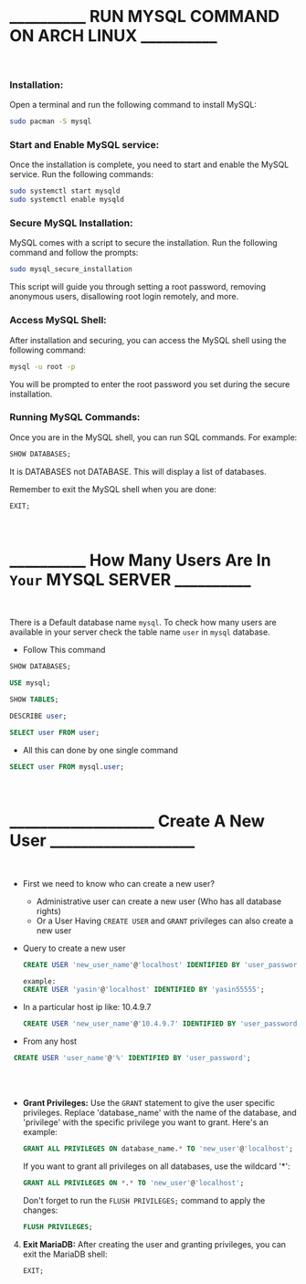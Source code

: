 <br>

# __________ RUN MYSQL COMMAND ON ARCH LINUX __________

<br>

### Installation:

Open a terminal and run the following command to install MySQL:

```bash
sudo pacman -S mysql
```

### Start and Enable MySQL service:

Once the installation is complete, you need to start and enable the MySQL service. Run the following commands:

```bash
sudo systemctl start mysqld
sudo systemctl enable mysqld
```

### Secure MySQL Installation:

MySQL comes with a script to secure the installation. Run the following command and follow the prompts:

```bash
sudo mysql_secure_installation
```

This script will guide you through setting a root password, removing anonymous users, disallowing root login remotely, and more.

### Access MySQL Shell:

After installation and securing, you can access the MySQL shell using the following command:

```bash
mysql -u root -p
```

You will be prompted to enter the root password you set during the secure installation.

### Running MySQL Commands:

Once you are in the MySQL shell, you can run SQL commands. For example:

```sql
SHOW DATABASES;
```
It is DATABASES not DATABASE.
This will display a list of databases.

Remember to exit the MySQL shell when you are done:

```sql
EXIT;
```

<br>

# __________ How Many Users Are In `Your` MYSQL SERVER __________

<br>

There is a Default database name `mysql`. To check how many users are available in your server check the 
table name `user` in `mysql` database.

- Follow This command

```sql
SHOW DATABASES;
```

```sql
USE mysql;
```

```sql
SHOW TABLES;
```

```sql
DESCRIBE user;
```

```sql
SELECT user FROM user;
```

- All this can done by one single command

```sql
SELECT user FROM mysql.user;
```


<br>

# ___________________ Create A New User ___________________

<br>

- First we need to know who can create a new user?
    - Administrative user can create a new user (Who has all database  rights)
    - Or a User Having `CREATE USER` and `GRANT` privileges can also create a new user

- Query to create a new user

  ```sql
  CREATE USER 'new_user_name'@'localhost' IDENTIFIED BY 'user_password';
  
  example:
  CREATE USER 'yasin'@'localhost' IDENTIFIED BY 'yasin55555';
  ```
- In a particular host ip like: 10.4.9.7

  ```sql
  CREATE USER 'new_user_name'@'10.4.9.7' IDENTIFIED BY 'user_password';
  ```
  
- From any host

 ```sql
  CREATE USER 'user_name'@'%' IDENTIFIED BY 'user_password';
  ```


  <br><br>
  
- **Grant Privileges:**
   Use the `GRANT` statement to give the user specific privileges. Replace 'database_name' with the name of the database, and 'privilege' with the specific privilege you     want to grant. Here's an example:

   ```sql
   GRANT ALL PRIVILEGES ON database_name.* TO 'new_user'@'localhost';
   ```

   If you want to grant all privileges on all databases, use the wildcard '*':

   ```sql
   GRANT ALL PRIVILEGES ON *.* TO 'new_user'@'localhost';
   ```

   Don't forget to run the `FLUSH PRIVILEGES;` command to apply the changes:

   ```sql
   FLUSH PRIVILEGES;
   ```

4. **Exit MariaDB:**
   After creating the user and granting privileges, you can exit the MariaDB shell:

   ```sql
   EXIT;
   ```
